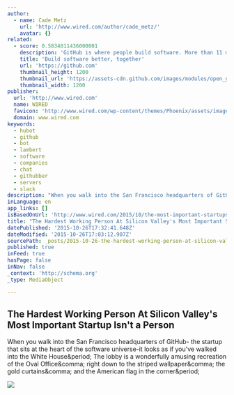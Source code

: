 ```yaml
---
author:
  - name: Cade Metz
    url: 'http://www.wired.com/author/cade_metz/'
    avatar: {}
related:
  - score: 0.5834011436000001
    description: 'GitHub is where people build software. More than 11 million people use GitHub to discover, fork, and contribute to over 28 million projects.'
    title: 'Build software better, together'
    url: 'https://github.com'
    thumbnail_height: 1200
    thumbnail_url: 'https://assets-cdn.github.com/images/modules/open_graph/github-logo.png'
    thumbnail_width: 1200
publisher:
  url: 'http://www.wired.com'
  name: WIRED
  favicon: 'http://www.wired.com/wp-content/themes/Phoenix/assets/images/favicon.ico'
  domain: www.wired.com
keywords:
  - hubot
  - github
  - bot
  - lambert
  - software
  - companies
  - chat
  - githubber
  - servers
  - slack
description: "When you walk into the San Francisco headquarters of GitHub- the startup that sits at the heart of the software universe-it looks as if you've walked into the White House. The lobby is a wonderfully amusing recreation of the Oval Office, right down to the striped wallpaper, the gold curtains, and the American flag in the corner."
inLanguage: en
app_links: []
isBasedOnUrl: 'http://www.wired.com/2015/10/the-most-important-startups-hardest-worker-isnt-a-person/'
title: "The Hardest Working Person At Silicon Valley's Most Important Startup Isn't a Person"
datePublished: '2015-10-26T17:32:41.648Z'
dateModified: '2015-10-26T17:03:12.907Z'
sourcePath: _posts/2015-10-26-the-hardest-working-person-at-silicon-valleys-most-importan.md
published: true
inFeed: true
hasPage: false
inNav: false
_context: 'http://schema.org'
_type: MediaObject

---
```

<article style=""><h1>The Hardest Working Person At Silicon Valley's Most Important Startup Isn't a Person</h1><p>When you walk into the San Francisco headquarters of GitHub- the startup that sits at the heart of the software universe-it looks as if you've walked into the White House&amp;period; The lobby is a wonderfully amusing recreation of the Oval Office&amp;comma; right down to the striped wallpaper&amp;comma; the gold curtains&amp;comma; and the American flag in the corner&amp;period;</p><img src="http://www.wired.com/wp-content/uploads/2015/10/hubot-featured-1200x630-e1445557835983.jpg" /></article>